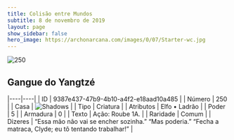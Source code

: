 ```yaml
---
title: Colisão entre Mundos
subtitle: 8 de novembro de 2019
layout: page
show_sidebar: false
hero_image: https://archonarcana.com/images/0/07/Starter-wc.jpg
---
```


![250](https://cdn.keyforgegame.com/media/card_front/pt/452_250_CP5Q496F86GH_pt.png)

## Gangue do Yangtzé

|----|----|
| ID | 9387e437-47b9-4b10-a4f2-e18aad10a485 |
| Número | 250 |
| Casa | ![Shadows](https://archonarcana.com/images/thumb/e/ee/Shadows.png/22px-Shadows.png "Sombras") |
| Tipo | Criatura |
| Atributos | Elfo • Ladrão |
| Poder | 5 |
| Armadura | 0 |
| Texto | Ação: Roube 1A. |
| Raridade | Comum |
| Dizeres | “Essa mão não vai se encher sozinha.” “Mas poderia.” “Fecha a matraca, Clyde; eu tô tentando trabalhar!” |
